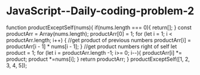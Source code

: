 # JavaScript--Daily-coding-problem-2
function productExceptSelf(nums){
if(nums.length === 0){
return[];
}
const productArr = Array(nums.length);
productArr[0] = 1;
for (let i = 1; i < productArr.length; i++) {
//get product of previous numbers
productArr[i] = productArr[i - 1] * nums[i - 1];
}
//get product numbers right of self
let product = 1;
for (let i = productArr.length -1; i>= 0; i--){
productArr[i] *= product;
product *=nums[i];
}
return productArr;
}
productExceptSelf([1, 2, 3, 4, 5]);
